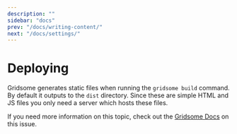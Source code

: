 ```yaml
---
description: ""
sidebar: "docs"
prev: "/docs/writing-content/"
next: "/docs/settings/"
---
```


# Deploying

Gridsome generates static files when running the `gridsome build` command. By
default it outputs to the `dist` directory. Since these are simple HTML and JS
files you only need a server which hosts these files.

If you need more information on this topic, check out the
[Gridsome Docs](https://gridsome.org/docs/deploy-to-netlify/) on this issue.

